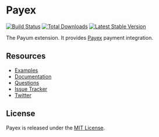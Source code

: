 # Payex
[![Build Status](https://travis-ci.org/Payum/Payex.png?branch=master)](https://travis-ci.org/Payum/Payex)
[![Total Downloads](https://poser.pugx.org/payum/payex/d/total.png)](https://packagist.org/packages/payum/payex)
[![Latest Stable Version](https://poser.pugx.org/payum/payex/version.png)](https://packagist.org/packages/payum/payex)

The Payum extension. It provides [Payex](http://www.payexpim.com/) payment integration.

## Resources

* [Examples](https://github.com/Payum/Payum/blob/master/src/Payum/Core/Resources/docs/examples)
* [Documentation](http://payum.org/doc#Payex)
* [Questions](http://stackoverflow.com/questions/tagged/payum)
* [Issue Tracker](https://github.com/Payum/Payum/issues)
* [Twitter](https://twitter.com/payumphp)

## License

Payex is released under the [MIT License](LICENSE).
